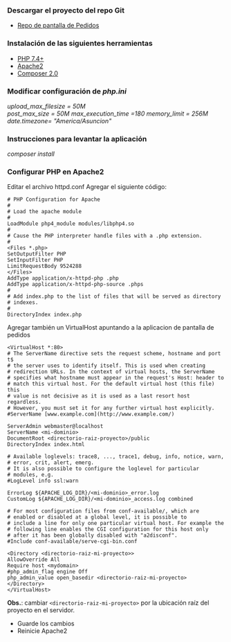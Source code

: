 ### Descargar el proyecto del repo Git  
* [Repo de pantalla de Pedidos](https://github.com/elvius88/pedidos)

### Instalación de las siguientes herramientas  
* [PHP 7.4+](https://www.php.net/downloads.php)
* [Apache2](https://httpd.apache.org/download.cgi)
* [Composer 2.0](https://getcomposer.org/download/)

### Modificar configuración de _php.ini_ 
_upload_max_filesize = 50M_  
_post_max_size = 50M_
_max_execution_time =180_
_memory_limit = 256M_
_date.timezone= "America/Asuncion"_


### Instrucciones para levantar la aplicación  
_composer install_

### Configurar PHP en Apache2
 Editar el archivo httpd.conf
 Agregar el siguiente código:

    # PHP Configuration for Apache
    #
    # Load the apache module
    #
    LoadModule php4_module modules/libphp4.so
    #
    # Cause the PHP interpreter handle files with a .php extension.
    #
    <Files *.php>
    SetOutputFilter PHP
    SetInputFilter PHP
    LimitRequestBody 9524288
    </Files>
    AddType application/x-httpd-php .php
    AddType application/x-httpd-php-source .phps
    #
    # Add index.php to the list of files that will be served as directory
    # indexes.
    #
    DirectoryIndex index.php  

Agregar también un VirtualHost apuntando a la aplicacion de pantalla de pedidos


    <VirtualHost *:80>  
    # The ServerName directive sets the request scheme, hostname and port t$  
    # the server uses to identify itself. This is used when creating  
    # redirection URLs. In the context of virtual hosts, the ServerName  
    # specifies what hostname must appear in the request's Host: header to  
    # match this virtual host. For the default virtual host (this file) this  
    # value is not decisive as it is used as a last resort host regardless.  
    # However, you must set it for any further virtual host explicitly.  
    #ServerName [www.example.com](http://www.example.com/)  
      
    ServerAdmin webmaster@localhost  
    ServerName <mi-dominio>  
    DocumentRoot <directorio-raiz-proyecto>/public  
    DirectoryIndex index.html  
      
    # Available loglevels: trace8, ..., trace1, debug, info, notice, warn,  
    # error, crit, alert, emerg.  
    # It is also possible to configure the loglevel for particular  
    # modules, e.g.  
    #LogLevel info ssl:warn  
      
    ErrorLog ${APACHE_LOG_DIR}/<mi-dominio>_error.log  
    CustomLog ${APACHE_LOG_DIR}/<mi-dominio>_access.log combined  
      
    # For most configuration files from conf-available/, which are  
    # enabled or disabled at a global level, it is possible to  
    # include a line for only one particular virtual host. For example the  
    # following line enables the CGI configuration for this host only  
    # after it has been globally disabled with "a2disconf".  
    #Include conf-available/serve-cgi-bin.conf  
      
    <Directory <directorio-raiz-mi-proyecto>>  
    AllowOverride All  
    Require host <mydomain>  
    #php_admin_flag engine Off  
    php_admin_value open_basedir <directorio-raiz-mi-proyecto>  
    </Directory>  
    </VirtualHost>

**Obs.**: cambiar `<directorio-raiz-mi-proyecto>` por la ubicación raíz del proyecto en el servidor.
 - Guarde los cambios 
 - Reinicie Apache2

